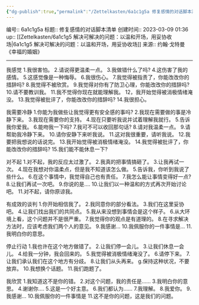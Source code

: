 ```yaml
---
{"dg-publish":true,"permalink":"/Zettelkasten/6a1c1g5a 修复感情的对话脚本清单/","dgPassFrontmatter":true}
---
```


编号:: 6a1c1g5a
标题:: 修复感情的对话脚本清单
创建时间:: 2023-03-09 01:36
up:: [[Zettelkasten/6a1c1g5 解决可解决的问题：以温和开场，用妥协收场\|6a1c1g5 解决可解决的问题：以温和开场，用妥协收场]]
来源:: 约翰·戈特曼《幸福的婚姻》

---
我感觉
1.我很害怕。
2.请说得更温柔一点。
3.我做错什么了吗?
4.这伤害了我的感情。
5.这感觉像是一种悔辱。
6.我很伤心。
7.我觉得被指责了，你能改改你的措辞吗?
8.我觉得不被欣赏。
9.我觉得对你有了防卫心理，你能改改你的措辞吗?
10.请不要教训我。
11.我不觉得你现在就能理解我。
12，我开始觉得被消极情绪淹没。
13.我觉得被批评了，你能改改你的措辞吗?
14.我很担心。

我需要冷静
1.你能为我做些让我觉得更有安全感的事吗?
2.我现在需要做的事是冷静下来。
3.我现在需要你的支持。
4.现在只要听我说并试着理解我就行。
5.告诉我你爱我。
6.能吻我一下吗?
7.我可不可以收回那句话?
8.请对我温柔一点。
9.请帮助我冷静下来。
10.请你安静下来听我说。
11.这对我很重要，请听我说。
12.我要把我想说的话说完。
13.我开始觉得被消极情绪淹没。
14.我觉得被批评了，你能改改你的措辞吗?
15.我们能不能休息一下?

对不起
1.对不起，我的反应太过激了。
2.我真的把事情搞砸了。
3.让我再试一次。
4.现在我想对你温柔点，但是我不知道该怎么做。
5.告诉我，你听到我说了些什么。
6.在这个事情中，我觉得自己也有责任。
7.我怎么能让事情变得好一点?
8.让我们再试一次吧。
9.你说的是….
10.让我们以一种温和的方式再次开始讨论吧。
11.对不起，请你原谅我。

有成效的谈判
1.你开始相信我了。
2.我同意你的部分看法。
3.我们在这里妥协吧。
4.让我们找出我们的共同点。
5.我从来没想到事情会是这个样子。
6.从大环境上看，这个问题并不是很严重。
7.我觉得你的观点是有道理的。
8.在寻求解决方法时，应该考虑我们两个人的意见。
9.我感谢…
10.我佩服你的一件事情是…
11.我明白你的意思。

停止行动
1.我也许在这个地方做错了。
2.让我们停一会儿。
3.让我们休息一会儿。
4.给我一分钟，我会回来的。
5.我觉得被消极情绪淹没了。
6.请停下来。
7.让我们承认我们在这个地方有分歧。
8.让我们从头再来。
g.保持这种状况，不要放弃。
10.我想换个话题。
11.我们跑题了。

我欣赏
1.我知道这不是你的错。
2.对这个问题，我的责任是……
3.我明白你的意思。
4.谢谢你….
5.这是一个好主意。
6.我们都认为……
7.我理解。
8.我爱你。
9.我感谢…
10.我佩服你的一件事情是
11.这不是你的问题，这是我们的问题。